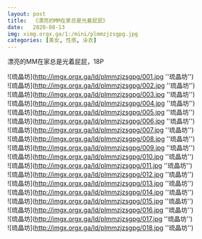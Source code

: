 ```yaml
---
layout: post
title:  《漂亮的MM在家总是光着屁屁》
date:   2020-08-13
img: ximg.orgx.ga/1:/mini/plmmzjzsgpg.jpg
categories: [美女, 性感, 泳衣]
---
```


漂亮的MM在家总是光着屁屁，18P

![琉晶坊](http://imgx.orgx.ga/ld/plmmzjzsgpg/001.jpg ''琉晶坊'') <br>
![琉晶坊](http://imgx.orgx.ga/ld/plmmzjzsgpg/002.jpg ''琉晶坊'') <br>
![琉晶坊](http://imgx.orgx.ga/ld/plmmzjzsgpg/003.jpg ''琉晶坊'') <br>
![琉晶坊](http://imgx.orgx.ga/ld/plmmzjzsgpg/004.jpg ''琉晶坊'') <br>
![琉晶坊](http://imgx.orgx.ga/ld/plmmzjzsgpg/005.jpg ''琉晶坊'') <br>
![琉晶坊](http://imgx.orgx.ga/ld/plmmzjzsgpg/006.jpg ''琉晶坊'') <br>
![琉晶坊](http://imgx.orgx.ga/ld/plmmzjzsgpg/007.jpg ''琉晶坊'') <br>
![琉晶坊](http://imgx.orgx.ga/ld/plmmzjzsgpg/008.jpg ''琉晶坊'') <br>
![琉晶坊](http://imgx.orgx.ga/ld/plmmzjzsgpg/009.jpg ''琉晶坊'') <br>
![琉晶坊](http://imgx.orgx.ga/ld/plmmzjzsgpg/010.jpg ''琉晶坊'') <br>
![琉晶坊](http://imgx.orgx.ga/ld/plmmzjzsgpg/011.jpg ''琉晶坊'') <br>
![琉晶坊](http://imgx.orgx.ga/ld/plmmzjzsgpg/012.jpg ''琉晶坊'') <br>
![琉晶坊](http://imgx.orgx.ga/ld/plmmzjzsgpg/013.jpg ''琉晶坊'') <br>
![琉晶坊](http://imgx.orgx.ga/ld/plmmzjzsgpg/014.jpg ''琉晶坊'') <br>
![琉晶坊](http://imgx.orgx.ga/ld/plmmzjzsgpg/015.jpg ''琉晶坊'') <br>
![琉晶坊](http://imgx.orgx.ga/ld/plmmzjzsgpg/016.jpg ''琉晶坊'') <br>
![琉晶坊](http://imgx.orgx.ga/ld/plmmzjzsgpg/017.jpg ''琉晶坊'') <br>
![琉晶坊](http://imgx.orgx.ga/ld/plmmzjzsgpg/018.jpg ''琉晶坊'') <br>
